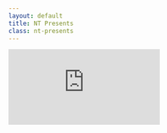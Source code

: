 ```yaml
---
layout: default
title: NT Presents
class: nt-presents
---
```


<iframe class="showcase-frame" src="http://player.vimeo.com/video/70820493?title=0&amp;byline=0&amp;portrait=0&amp;color=939b9e&amp;autoplay=1&amp;loop=1&amp;api=1" frameborder="0" webkitAllowFullScreen mozallowfullscreen allowFullScreen></iframe>

<div id="showcase-cover" class="showcase-cover">
	<div class="NT"></div>
</div>
<div id="logo"></div>


<script type="text/javascript">

require([
	'dojo/dom',
	'dojo/dom-class',
	'dojo/dom-style',
	'dojo/_base/fx',
	'dojo/domReady!'
], function(dom, domClass, domStyle, fx){

	var cover = dom.byId('showcase-cover');

	fx.fadeOut({
		node: cover,
		duration: 5000,
		delay: 3000,
		onEnd: function() {
			domClass.add(dom.byId('logo'), 'logo');
			domStyle.set(dom.byId('navigation-wrapper'), 'opacity', '1');
			domStyle.set(cover, 'display', 'none');
		}
	}).play();

});

</script>